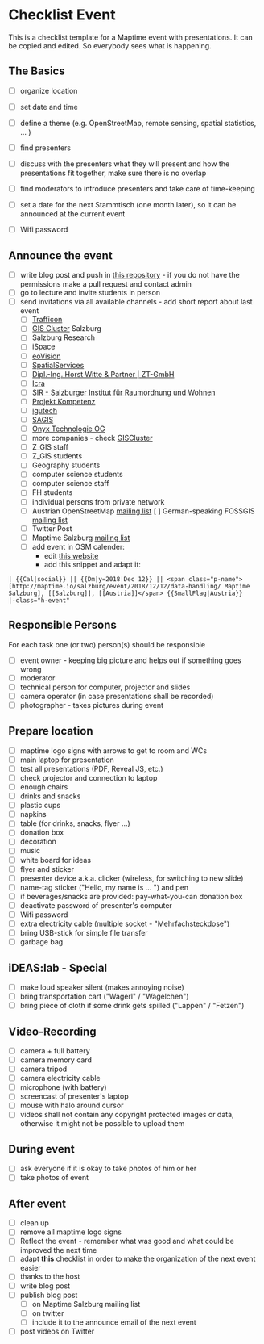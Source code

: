 # Checklist Event

This is a checklist template for a Maptime event with presentations. It can be copied and edited. So everybody sees what is happening.

## The Basics

- [ ] organize location
- [ ] set date and time
- [ ] define a theme (e.g. OpenStreetMap, remote sensing, spatial statistics, ... )
- [ ] find presenters
- [ ] discuss with the presenters what they will present and how the presentations fit together, make sure there is no overlap
- [ ] find moderators to introduce presenters and take care of time-keeping
- [ ] set a date for the next Stammtisch (one month later), so it can be announced at the current event
- [ ] Wifi password


## Announce the event

- [ ] write blog post and push in [this repository](https://github.com/maptime/salzburg/) - if you do not have the permissions make a pull request and contact admin
- [ ] go to lecture and invite students in person
- [ ] send invitations via all available channels - add short report about last event
  - [ ] [Trafficon](https://www.trafficon.eu/)
  - [ ] [GIS Cluster](http://www.giscluster.at/) Salzburg
  - [ ] Salzburg Research
  - [ ] iSpace
  - [ ] [eoVision](http://www.eovision.at/)
  - [ ] [SpatialServices](https://www.spatial-services.com/)
  - [ ] [Dipl.-Ing. Horst Witte & Partner | ZT-GmbH](https://www.witte.co.at/)
  - [ ] [Icra](http://www.icra.at/)
  - [ ] [SIR - Salzburger Institut für Raumordnung und Wohnen ](https://www.salzburg.gv.at/dienststellen/sonstige-einrichtungen/sir/)
  - [ ] [Projekt Kompetenz](http://www.projektkompetenz.eu/)
  - [ ] [igutech](https://www.igutech.at/)
  - [ ] [SAGIS](https://www.salzburg.gv.at/sagis)
  - [ ] [Onyx Technologie OG](http://www.apemap.com/)
  - [ ] more companies - check [GISCluster](http://www.giscluster.at/)
  - [ ] Z_GIS staff
  - [ ] Z_GIS students
  - [ ] Geography students
  - [ ] computer science students
  - [ ] computer science staff
  - [ ] FH students
  - [ ] individual persons from private network
  - [ ] Austrian OpenStreetMap [mailing list](https://lists.openstreetmap.org/listinfo/talk-at)
        [ ] German-speaking FOSSGIS [mailing list](fossgis-talk-liste@fossgis.de)
  - [ ] Twitter Post
  - [ ] Maptime Salzburg [mailing list](https://lists.fossgis.de/mailman/listinfo/maptime-salzburg)
  - [ ] add event in OSM calender:
    - edit [this website](https://wiki.openstreetmap.org/wiki/Template:Calendar)
    - add this snippet and adapt it:

```
| {{Cal|social}} || {{Dm|y=2018|Dec 12}} || <span class="p-name">[http://maptime.io/salzburg/event/2018/12/12/data-handling/ Maptime Salzburg], [[Salzburg]], [[Austria]]</span> {{SmallFlag|Austria}}
|-class="h-event"
```

## Responsible Persons

For each task one (or two) person(s) should be responsible

- [ ] event owner - keeping big picture and helps out if something goes wrong
- [ ] moderator
- [ ] technical person for computer, projector and slides
- [ ] camera operator (in case presentations shall be recorded)
- [ ] photographer - takes pictures during event

## Prepare location

- [ ] maptime logo signs with arrows to get to room and WCs
- [ ] main laptop for presentation
- [ ] test all presentations (PDF, Reveal JS, etc.)
- [ ] check projector and connection to laptop
- [ ] enough chairs
- [ ] drinks and snacks
- [ ] plastic cups
- [ ] napkins
- [ ] table (for drinks, snacks, flyer ...)
- [ ] donation box
- [ ] decoration
- [ ] music
- [ ] white board for ideas
- [ ] flyer and sticker
- [ ] presenter device a.k.a. clicker (wireless, for switching to new slide)
- [ ] name-tag sticker ("Hello, my name is ... ") and pen
- [ ] if beverages/snacks are provided: pay-what-you-can donation box
- [ ] deactivate password of presenter's computer
- [ ] Wifi password
- [ ] extra electricity cable (multiple socket - "Mehrfachsteckdose")
- [ ] bring USB-stick for simple file transfer
- [ ] garbage bag

## iDEAS:lab - Special

- [ ] make loud speaker silent (makes annoying noise)
- [ ] bring transportation cart ("Wagerl" / "Wägelchen")
- [ ] bring piece of cloth if some drink gets spilled ("Lappen" / "Fetzen")

## Video-Recording

- [ ] camera + full battery
- [ ] camera memory card
- [ ] camera tripod
- [ ] camera electricity cable
- [ ] microphone (with battery)
- [ ] screencast of presenter's laptop
- [ ] mouse with halo around cursor
- [ ] videos shall not contain any copyright protected images or data, otherwise it might not be possible to upload them

## During event

- [ ] ask everyone if it is okay to take photos of him or her
- [ ] take photos of event

## After event

- [ ] clean up
- [ ] remove all maptime logo signs
- [ ] Reflect the event - remember what was good and what could be improved the next time
- [ ] adapt **this** checklist in order to make the organization of the next event easier
- [ ] thanks to the host
- [ ] write blog post
- [ ] publish blog post
  - [ ] on Maptime Salzburg mailing list
  - [ ] on twitter
  - [ ] include it to the announce email of the next event
- [ ] post videos on Twitter
